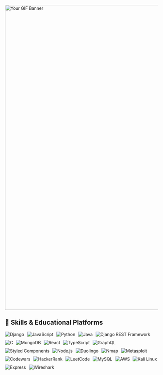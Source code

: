 
<img src="https://i.giphy.com/media/v1.Y2lkPTc5MGI3NjExNXR4Zmw5aTU4M3RsYjE1a2J5OGRhZmE3bzJkczFkdjk1azluemZncyZlcD12MV9pbnRlcm5hbF9naWZfYnlfaWQmY3Q9Zw/IpSc0bp7LmGC4/giphy.gif" alt="Your GIF Banner" width="1000">

## 🚀 Skills & Educational Platforms
<div style="display: flex; flex-wrap: wrap; gap: 10px;">
    <img src="https://img.shields.io/badge/django-%23092E2E.svg?style=for-the-badge&logo=django&logoColor=white" alt="Django">
    <img src="https://img.shields.io/badge/javascript-%23323330.svg?style=for-the-badge&logo=javascript&logoColor=%23F7DF1E" alt="JavaScript">
    <img src="https://img.shields.io/badge/python-3670A0?style=for-the-badge&logo=python&logoColor=ffdd54" alt="Python">
    <img src="https://img.shields.io/badge/java-%23ED8B00.svg?style=for-the-badge&logo=openjdk&logoColor=white" alt="Java">
    <img src="https://img.shields.io/badge/django%20rest%20framework-%23092E2E.svg?style=for-the-badge&logo=django&logoColor=white" alt="Django REST Framework">
    <img src="https://img.shields.io/badge/c-%2300599C.svg?style=for-the-badge&logo=c&logoColor=white" alt="C">
    <img src="https://img.shields.io/badge/mongodb-%2347A248.svg?style=for-the-badge&logo=mongodb&logoColor=white" alt="MongoDB">
    <img src="https://img.shields.io/badge/react-%2320232a.svg?style=for-the-badge&logo=react&logoColor=%2361DAFB" alt="React">
    <img src="https://img.shields.io/badge/typescript-%23007ACC.svg?style=for-the-badge&logo=typescript&logoColor=white" alt="TypeScript">
    <img src="https://img.shields.io/badge/-GraphQL-E10098?style=for-the-badge&logo=graphql&logoColor=white" alt="GraphQL">
    <img src="https://img.shields.io/badge/styled--components-DB7093?style=for-the-badge&logo=styled-components&logoColor=white" alt="Styled Components">
    <img src="https://img.shields.io/badge/node.js-%2300B748.svg?style=for-the-badge&logo=node.js&logoColor=white" alt="Node.js">
    <img src="https://img.shields.io/badge/duolingo-%2348A83B.svg?style=for-the-badge&logo=duolingo&logoColor=white" alt="Duolingo">
    <img src="https://img.shields.io/badge/nmap-%234EAA1E.svg?style=for-the-badge&logo=nmap&logoColor=white" alt="Nmap">
    <img src="https://img.shields.io/badge/metasploit-%23E74C3C.svg?style=for-the-badge&logo=metasploit&logoColor=white" alt="Metasploit">
    <img src="https://img.shields.io/badge/codewars-%23B1361E.svg?style=for-the-badge&logo=codewars&logoColor=white" alt="Codewars">
    <img src="https://img.shields.io/badge/hackerrank-%2345B31C.svg?style=for-the-badge&logo=hackerrank&logoColor=white" alt="HackerRank">
    <img src="https://img.shields.io/badge/leetcode-%23F9C24C.svg?style=for-the-badge&logo=leetcode&logoColor=white" alt="LeetCode">
    <img src="https://img.shields.io/badge/mysql-%234479A1.svg?style=for-the-badge&logo=mysql&logoColor=white" alt="MySQL">
    <img src="https://img.shields.io/badge/aws-%23232F7E.svg?style=for-the-badge&logo=amazon-aws&logoColor=white" alt="AWS">
    <img src="https://img.shields.io/badge/kali%20linux-%233F5B93.svg?style=for-the-badge&logo=kali-linux&logoColor=white" alt="Kali Linux">
    <img src="https://img.shields.io/badge/express-%23404D59.svg?style=for-the-badge&logo=express&logoColor=white" alt="Express">
    <img src="https://img.shields.io/badge/wireshark-%23D77B7E.svg?style=for-the-badge&logo=wireshark&logoColor=white" alt="Wireshark">
</div>
